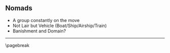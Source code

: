 ## Nomads

* A group constantly on the move
* Not Lair but Vehicle (Boat/Ship/Airship/Train)
* Banishment and Domain?

* * * * * * * * * * * * * * * * * * * * * * * * * * * * * * * * * * * * * * * *

\pagebreak
